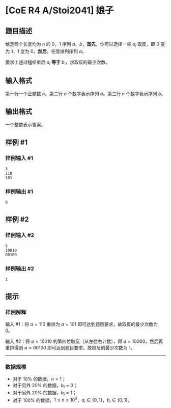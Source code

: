 # [CoE R4 A/Stoi2041] 娘子

## 题目描述

给定两个长度均为 $n$ 的 $0$，$1$ 序列 $a$，$b$，**首先**，你可以选择一些 $a_i$ 取反，即 $0$ 变为 $1$，$1$ 变为 $0$，**然后**，任意排列序列 $a$。

要求上述过程结束后 $a_i$ **等于** $b_i$，求取反的最少次数。

## 输入格式

第一行一个正整数 $n$。第二行 $n$ 个数字表示序列 $a$。第三行 $n$ 个数字表示序列 $b$。

## 输出格式

一个整数表示答案。

## 样例 #1

### 样例输入 #1
```
3
110
101
```

### 样例输出 #1

```
0
```

## 样例 #2

### 样例输入 #2
```
5
10010
00100
```

### 样例输出 #2

```
1
```

## 提示

### 样例解释

输入 #1：将 $a = 110$ 重排为 $a = 101$ 即可达到题目要求，故取反的最少次数为 $0$。

输入 #2：将 $a = 10010$ 的第四位取反（从左往右计数），得 $a=10000$，然后再重排得到 $a=00100$ 即可达到题目要求，故取反的最少次数为 $1$。 

---

### 数据规模

- 对于 $10\%$ 的数据，$n = 1$；
- 对于另外 $20\%$ 的数据，$b_i = 0$；
- 对于另外 $20\%$ 的数据，$b_i = 1$；
- 对于 $100\%$ 的数据，$1 \le n \le 10^3$，$a_i \in \{0, 1\}$，$b_i \in \{0, 1\}$。

